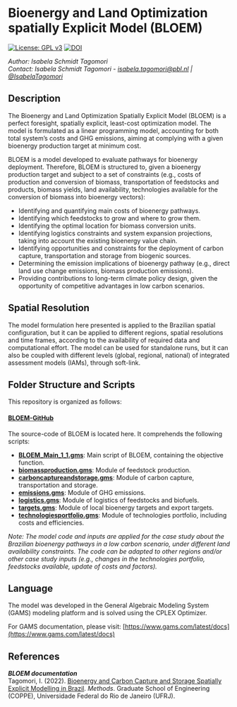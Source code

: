 # Bioenergy and Land Optimization spatially Explicit Model (BLOEM)

[![License: GPL v3](https://img.shields.io/badge/License-GPLv3-blue.svg)](https://www.gnu.org/licenses/gpl-3.0)
[![DOI](https://zenodo.org/badge/504185615.svg)](https://zenodo.org/badge/latestdoi/504185615)

_Author: Isabela Schmidt Tagomori_\
_Contact: Isabela Schmidt Tagomori - isabela.tagomori@pbl.nl | [@IsabelaTagomori](https://twitter.com/isabelatagomori)_

## Description
The Bioenergy and Land Optimization Spatially Explicit Model (BLOEM) is a perfect foresight, spatially explicit, least-cost optimization model. The model is formulated as a linear programming model, accounting for both total system’s costs and GHG emissions, aiming at complying with a given bioenergy production target at minimum cost.

BLOEM is a model developed to evaluate pathways for bioenergy deployment. Therefore, BLOEM is structured to, given a bioenergy production target and subject to a set of constraints (e.g., costs of production and conversion of biomass, transportation of feedstocks and products, biomass yields, land availability, technologies available for the conversion of biomass into bioenergy vectors):

- Identifying and quantifying main costs of bioenergy pathways.
- Identifying which feedstocks to grow and where to grow them.
- Identifying the optimal location for biomass conversion units.
- Identifying logistics constraints and system expansion projections, taking into account the existing bioenergy value chain.
- Identifying opportunities and constraints for the deployment of carbon capture, transportation and storage from biogenic sources.
- Determining the emission implications of bioenergy pathway (e.g., direct land use change emissions, biomass production emissions).
- Providing contributions to long-term climate policy design, given the opportunity of competitive advantages in low carbon scenarios.

## Spatial Resolution
The model formulation here presented is applied to the Brazilian spatial configuration, but it can be applied to different regions, spatial resolutions and time frames, according to the availability of required data and computational effort. The model can be used for standalone runs, but it can also be coupled with different levels (global, regional, national) of integrated assessment models (IAMs), through soft-link.

## Folder Structure and Scripts
This repository is organized as follows:

#### [BLOEM-GitHub](BLOEM-GitHub)
The source-code of BLOEM is located here. It comprehends the following scripts:
- **[BLOEM_Main_1_1.gms](BLOEM-GitHub/BLOEM_Main_1_1.gms)**: Main script of BLOEM, containing the objective function.
- **[biomassproduction.gms](BLOEM-GitHub/biomassproduction.gms)**: Module of feedstock production.
- **[carboncaptureandstorage.gms](BLOEM-GitHub/carboncaptureandstorage.gms)**: Module of carbon capture, transportation and storage.
- **[emissions.gms](BLOEM-GitHub/emissions.gms)**: Module of GHG emissions.
- **[logistics.gms](BLOEM-GitHub/logistics.gms)**: Module of logistics of feedstocks and biofuels.
- **[targets.gms](BLOEM-GitHub/targets.gms)**: Module of local bioenergy targets and export targets.
- **[technologiesportfolio.gms](BLOEM-GitHub/technologiesportfolio)**: Module of technologies portfolio, including costs and efficiencies.

_Note: The model code and inputs are applied for the case study about the Brazilian bioenergy pathways in a low carbon scenario, under different land availability constraints. The code can be adapted to other regions and/or other case study inputs (e.g., changes in the technologies portfolio, feedstocks available, update of costs and factors)._

## Language
The model was developed in the General Algebraic Modeling System (GAMS) modeling platform and is solved using the CPLEX Optimizer.

For GAMS documentation, please visit: [https://www.gams.com/latest/docs](https://www.gams.com/latest/docs)

## References
***BLOEM documentation***\
Tagomori, I. (2022). [Bioenergy and Carbon Capture and Storage Spatially Explicit Modelling in Brazil](http://www.ppe.ufrj.br/images/Tese_Isabela_Tagomori.pdf). *Methods*. Graduate School of Engineering (COPPE), Universidade Federal do Rio de Janeiro (UFRJ).
